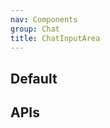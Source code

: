 ```yaml
---
nav: Components
group: Chat
title: ChatInputArea
---
```


## Default

<code src="./demos/index.tsx" nopadding></code>

## APIs

<API></API>
